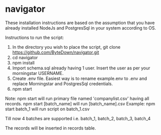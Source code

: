 # navigator

These installation instructions are based on the assumption that you have already installed NodeJs and PostgresSql in your system according to OS.

Instructions to run the script:

1) In the directory you wish to place the script, git clone https://github.com/ByteDown/navigator.git
2) cd navigator
3) npm install
4) Import schema.sql already having 1 user. Insert the user as per your morningstar USERNAME.
4) Create .env file. Easiest way is to rename example.env to .env and replace Morningstar and PostgresSql credentials.
5) npm start

Note:
npm start will run primary file named 'companylist.csv' having all records.
npm start [batch_name] will run [batch_name].csv
Example: npm start batch_1 will run script on batch_1.csv

Till now 4 batches are supported i.e. batch_1, batch_2, batch_3, batch_4

The records will be inserted in records table.